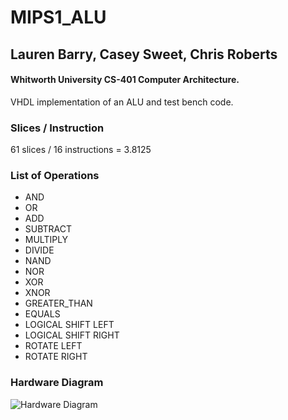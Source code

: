 # MIPS1_ALU
## Lauren Barry, Casey Sweet, Chris Roberts
#### Whitworth University CS-401 Computer Architecture.

VHDL implementation of an ALU and test bench code.

### Slices / Instruction
61 slices	/ 16 instructions = 3.8125	

### List of Operations
- AND
- OR
- ADD
- SUBTRACT
- MULTIPLY
- DIVIDE
- NAND
- NOR
- XOR
- XNOR
- GREATER_THAN
- EQUALS
- LOGICAL SHIFT LEFT
- LOGICAL SHIFT RIGHT
- ROTATE LEFT
- ROTATE RIGHT

### Hardware Diagram
![Hardware Diagram](https://i.imgur.com/BlYhHk7.png)
